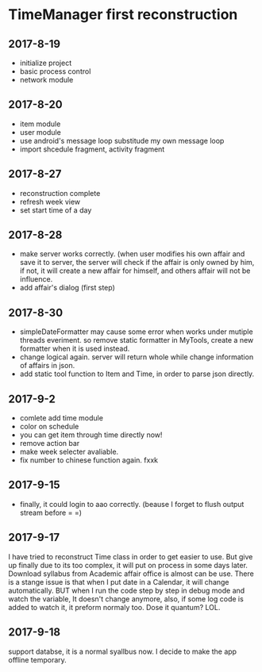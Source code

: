 # TimeManager first reconstruction

## 2017-8-19
+ initialize project
+ basic process control
+ network module

## 2017-8-20
+ item module
+ user module
+ use android's message loop substitude my own message loop
+ import shcedule fragment, activity fragment

## 2017-8-27
+ reconstruction complete
+ refresh week view
+ set start time of a day

## 2017-8-28
+ make server works correctly. (when user modifies his own affair and save it to server, the server will check if the affair is only owned by him, if not, it will create a new affair for himself, and others affair will not be influence.
+ add affair's dialog (first step)

## 2017-8-30
+ simpleDateFormatter may cause some error when works under mutiple threads everiment. so remove static formatter in MyTools, create a new formatter when it is used instead.
+ change logical again. server will return whole while change information of affairs in json. 
+ add static tool function to Item and Time, in order to parse json directly.

## 2017-9-2
+ comlete add time module
+ color on schedule
+ you can get item through time directly now!
+ remove action bar
+ make week selecter avaliable.
+ fix number to chinese function again. fxxk

## 2017-9-15
+ finally, it could login to aao correctly. (beause I forget to flush output stream before = =)

## 2017-9-17
  I have tried to reconstruct Time class in order to get easier to use. But give up finally due to its too complex,  it will put on process in some days later.
  Download syllabus from Academic affair office is almost can be use.
  There is a stange issue is that when I put date in a Calendar, it will change automatically. BUT when I run the code step by step in debug mode and watch the variable, It doesn't change anymore, also, if some log code is added to watch it, it preform normaly too. Dose it quantum? LOL.

## 2017-9-18
  support databse, it is a normal syallbus now.
  I decide to make the app offline temporary.
